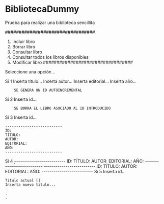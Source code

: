 # BibliotecaDummy
Prueba para realizar una biblioteca sencillita

#################################
1. Incluir libro
2. Borrar libro
3. Consultar libro
4. Consultar todos los libros disponibles
5. Modificar libro
#################################

Seleccione una opción...




Si 1
    Inserta título...
    Inserta autor...
    Inserta editorial...
    Inserta año...

        SE GENERA UN ID AUTOINCREMENTAL

Si 2
    Inserta id...

        SE BORRA EL LIBRO ASOCIADO AL ID INTRODUCIDO

Si 3
    Inserta id...
    
    ̣̣̣̣--------------------------
    ID:
    TÍTULO:
    AUTOR:
    EDITORIAL:
    AÑO:
    --------------------------
 Si 4
     ̣̣̣̣--------------------------
    ID:
    TÍTULO:
    AUTOR:
    EDITORIAL:
    AÑO:
    --------------------------
    --------------------------
    ID:
    TÍTULO:
    AUTOR:
    EDITORIAL:
    AÑO:
    --------------------------
 Si 5
    Inserta id...
    
    Titulo actual []
    Inserta nuevo titulo...
    .
    .
    .

